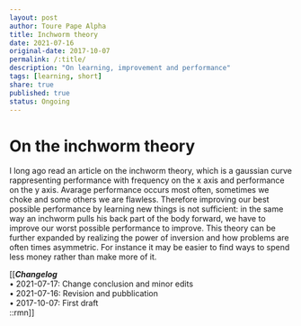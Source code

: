 ```yaml
---
layout: post
author: Toure Pape Alpha
title: Inchworm theory
date: 2021-07-16
original-date: 2017-10-07
permalink: /:title/
description: "On learning, improvement and performance"
tags: [learning, short]
share: true
published: true
status: Ongoing
---
```


# On the inchworm theory

I long ago read an article on the inchworm theory, which is a gaussian curve 
rappresenting performance with frequency on the x axis and performance on the y axis.
Avarage performance occurs most often, sometimes we choke and some others we are flawless.
Therefore improving our best possible performance by learning new things is not sufficient:
in the same way an inchworm pulls his back part of the body forward, we have to improve 
our worst possible performance to improve. This theory can be further expanded by realizing 
the power of inversion and how problems are often times asymmetric. For instance it may be
easier to find ways to spend less money rather than make more of it.

[[***Changelog***<br/>
• 2021-07-17: Change conclusion and minor edits<br/>
• 2021-07-16: Revision and pubblication<br/>
• 2017-10-07: First draft <br/>
::rmn]]

